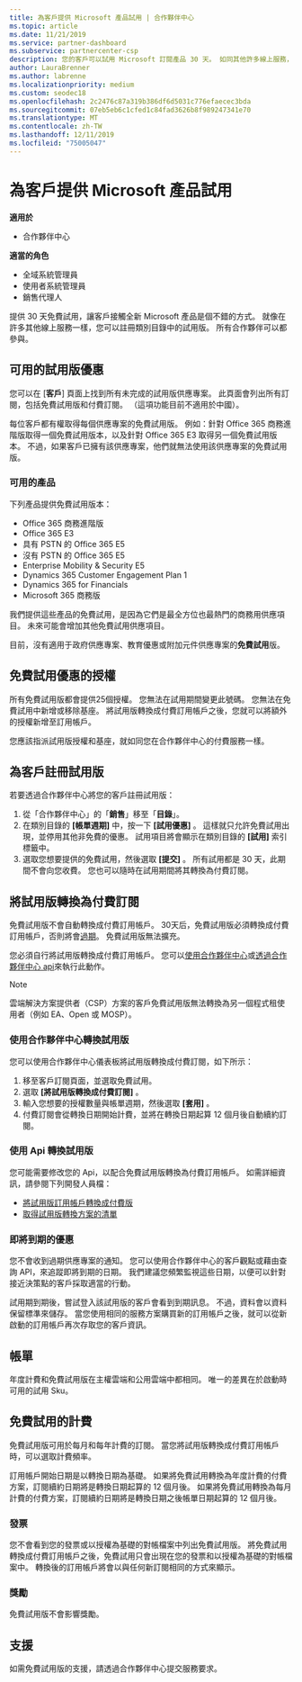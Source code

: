 ```yaml
---
title: 為客戶提供 Microsoft 產品試用 | 合作夥伴中心
ms.topic: article
ms.date: 11/21/2019
ms.service: partner-dashboard
ms.subservice: partnercenter-csp
description: 您的客戶可以試用 Microsoft 訂閱產品 30 天。 如同其他許多線上服務，在目錄中註冊這些試用版。
author: LauraBrenner
ms.author: labrenne
ms.localizationpriority: medium
ms.custom: seodec18
ms.openlocfilehash: 2c2476c87a319b386df6d5031c776efaecec3bda
ms.sourcegitcommit: 07eb5eb6c1cfed1c84fad3626b8f989247341e70
ms.translationtype: MT
ms.contentlocale: zh-TW
ms.lasthandoff: 12/11/2019
ms.locfileid: "75005047"
---
```

# <a name="offer-your-customers-trials-of-microsoft-products"></a>為客戶提供 Microsoft 產品試用

**適用於**

- 合作夥伴中心

**適當的角色**
-   全域系統管理員 
-   使用者系統管理員
-   銷售代理人

提供 30 天免費試用，讓客戶接觸全新 Microsoft 產品是個不錯的方式。 就像在許多其他線上服務一樣，您可以註冊類別目錄中的試用版。 所有合作夥伴可以都參與。

## <a name="available-trial-offers"></a>可用的試用版優惠

您可以在 [**客戶**] 頁面上找到所有未完成的試用版供應專案。 此頁面會列出所有訂閱，包括免費試用版和付費訂閱。 （這項功能目前不適用於中國）。

每位客戶都有權取得每個供應專案的免費試用版。 例如：針對 Office 365 商務進階版取得一個免費試用版本，以及針對 Office 365 E3 取得另一個免費試用版本。 不過，如果客戶已擁有該供應專案，他們就無法使用該供應專案的免費試用版。

### <a name="available-products"></a>可用的產品

下列產品提供免費試用版本：

- Office 365 商務進階版
- Office 365 E3
- 具有 PSTN 的 Office 365 E5
- 沒有 PSTN 的 Office 365 E5
- Enterprise Mobility & Security E5
- Dynamics 365 Customer Engagement Plan 1
- Dynamics 365 for Financials
- Microsoft 365 商務版

我們提供這些產品的免費試用，是因為它們是最全方位也最熱門的商務用供應項目。 未來可能會增加其他免費試用供應項目。

目前，沒有適用于政府供應專案、教育優惠或附加元件供應專案的**免費試用**版。

## <a name="licenses-for-free-trial-offers"></a>免費試用優惠的授權

所有免費試用版都會提供25個授權。 您無法在試用期間變更此號碼。 您無法在免費試用中新增或移除基座。 將試用版轉換成付費訂用帳戶之後，您就可以將額外的授權新增至訂用帳戶。

您應該指派試用版授權和基座，就如同您在合作夥伴中心的付費服務一樣。

## <a name="sign-customers-up-for-trials"></a>為客戶註冊試用版

若要透過合作夥伴中心將您的客戶註冊試用版：

1. 從「合作夥伴中心」的「**銷售**」移至「**目錄**」。 
2. 在類別目錄的 **\[帳單週期\]** 中，按一下 **\[試用優惠\]** 。 這樣就只允許免費試用出現，並停用其他非免費的優惠。 試用項目將會顯示在類別目錄的 **\[試用\]** 索引標籤中。
3. 選取您想要提供的免費試用，然後選取 **\[提交\]** 。 所有試用都是 30 天，此期間不會向您收費。 您也可以隨時在試用期間將其轉換為付費訂閱。

## <a name="converting-trials-to-paid-subscriptions"></a>將試用版轉換為付費訂閱

免費試用版不會自動轉換成付費訂用帳戶。 30天后，免費試用版必須轉換成付費訂用帳戶，否則將會[過期](#expiring-offers)。 免費試用版無法擴充。

您必須自行將試用版轉換成付費訂用帳戶。 您可以[使用合作夥伴中心](#convert-trials-using-partner-center)或[透過合作夥伴中心 api](#convert-trials-using-apis)來執行此動作。

> [!NOTE]
> 雲端解決方案提供者（CSP）方案的客戶免費試用版無法轉換為另一個程式租使用者（例如 EA、Open 或 MOSP）。

### <a name="convert-trials-using-partner-center"></a>使用合作夥伴中心轉換試用版

您可以使用合作夥伴中心儀表板將試用版轉換成付費訂閱，如下所示：

1. 移至客戶訂閱頁面，並選取免費試用。
2. 選取 **\[將試用版轉換成付費訂閱\]** 。
3. 輸入您想要的授權數量與帳單週期，然後選取 **\[套用\]** 。
4. 付費訂閱會從轉換日期開始計費，並將在轉換日期起算 12 個月後自動續約訂閱。 

### <a name="convert-trials-using-apis"></a>使用 Api 轉換試用版

您可能需要修改您的 Api，以配合免費試用版轉換為付費訂用帳戶。 如需詳細資訊，請參閱下列開發人員檔：

- [將試用版訂用帳戶轉換成付費版](https://docs.microsoft.com/partner-center/develop/convert-a-trial-subscription-to-paid)
- [取得試用版轉換方案的清單](https://docs.microsoft.com/partner-center/develop/get-a-list-of-trial-conversion-offers)

### <a name="expiring-offers"></a>即將到期的優惠

您不會收到過期供應專案的通知。 您可以使用合作夥伴中心的客戶觀點或藉由查詢 API，來追蹤即將到期的日期。 我們建議您頻繁監視這些日期，以便可以針對接近決策點的客戶採取適當的行動。

試用期到期後，嘗試登入該試用版的客戶會看到到期訊息。 不過，資料會以資料保留標準來儲存。 當您使用相同的服務方案購買新的訂用帳戶之後，就可以從新啟動的訂用帳戶再次存取您的客戶資訊。

## <a name="billing"></a>帳單

年度計費和免費試用版在主權雲端和公用雲端中都相同。 唯一的差異在於啟動時可用的試用 Sku。

## <a name="billing-for-free-trials"></a>免費試用的計費

免費試用版可用於每月和每年計費的訂閱。 當您將試用版轉換成付費訂用帳戶時，可以選取計費頻率。

訂用帳戶開始日期是以轉換日期為基礎。 如果將免費試用轉換為年度計費的付費方案，訂閱續約日期將是轉換日期起算的 12 個月後。 如果將免費試用轉換為每月計費的付費方案，訂閱續約日期將是轉換日期之後帳單日期起算的 12 個月後。

### <a name="invoices"></a>發票

您不會看到您的發票或以授權為基礎的對帳檔案中列出免費試用版。 將免費試用轉換成付費訂用帳戶之後，免費試用只會出現在您的發票和以授權為基礎的對帳檔案中。 轉換後的訂用帳戶將會以與任何新訂閱相同的方式來顯示。

### <a name="incentives"></a>獎勵

免費試用版不會影響獎勵。

## <a name="support"></a>支援

如需免費試用版的支援，請透過合作夥伴中心提交服務要求。
